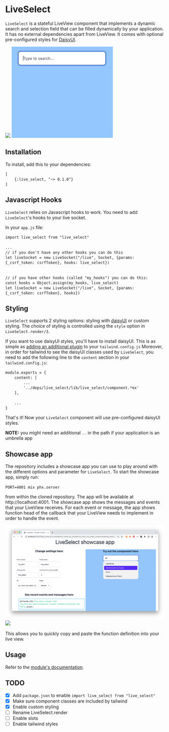 # LiveSelect

`LiveSelect` is a stateful LiveView component that implements a dynamic search and selection
field that can be filled dynamically by your application. It has no external dependencies apart from
LiveView. It comes with optional pre-configured styles
for [DaisyUI](https://daisyui.com/).

![](assets/demo.gif)
![](priv/static/images/demo.gif)

## Installation

To install, add this to your dependencies:

```
[
    {:live_select, "~> 0.1.0"}
]
```

## Javascript Hooks

`LiveSelect` relies on Javascript hooks to work. You need to add `LiveSelect`'s hooks to your live socket.

In your `app.js` file:

```
import live_select from "live_select"

...
// if you don't have any other hooks you can do this
let liveSocket = new LiveSocket("/live", Socket, {params: {_csrf_token: csrfToken}, hooks: live_select})


// if you have other hooks (called "my_hooks") you can do this:
const hooks = Object.assign(my_hooks, live_select)
let liveSocket = new LiveSocket("/live", Socket, {params: {_csrf_token: csrfToken}, hooks})
```

## Styling

`LiveSelect` supports 2 styling options: styling with [daisyUI](https://daisyui.com/) or custom styling. The choice
of styling is controlled using the `style` option in `LiveSelect.render/3`.

If you want to use daisyUI styles, you'll have to install daisyUI. This is as simple as [adding an additional plugin](https://daisyui.com/docs/install/) to your `tailwind.config.js`
Moreover, in order for tailwind to see the daisyUI classes used by `LiveSelect`, you need to add the following line to the `content` section in your `tailwind.config.js`:

```
module.exports = {
    content: [
        ...
        '../deps/live_select/lib/live_select/component.*ex'
    ],

    ...
}
```

That's it! Now your `LiveSelect` component will use pre-configured daisyUI styles.

**NOTE:** you might need an additional `..` in the path if your application is an umbrella app

## Showcase app

The repository includes a showcase app you can use to play around with the different options and parameter for `LiveSelect`.
To start the showcase app, simply run:

`PORT=4001 mix phx.server`

from within the cloned repository. The app will be available at http://localhost:4001.
The showcase app shows the messages and events that your LiveView receives. For each event or message, the app shows function head
of the callback that your LiveView needs to implement in order to handle the event.

![](priv/static/images/showcase.jpg)
![](assets/showcase.jpg)

This allows you to quickly copy and paste the function definition into your live view.

## Usage

Refer to the [module's documentation](`LiveSelect`).

## TODO

 - [X] Add `package.json` to enable `import live_select from "live_select"`
 - [X] Make sure component classes are included by tailwind 
 - [X] Enable custom styling 
 - [ ] Rename LiveSelect.render
 - [ ] Enable slots
 - [ ] Enable tailwind styles
